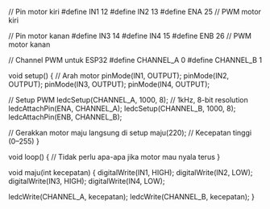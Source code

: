 // Pin motor kiri
#define IN1 12
#define IN2 13
#define ENA 25  // PWM motor kiri

// Pin motor kanan
#define IN3 14
#define IN4 15
#define ENB 26  // PWM motor kanan

// Channel PWM untuk ESP32
#define CHANNEL_A 0
#define CHANNEL_B 1

void setup() {
  // Arah motor
  pinMode(IN1, OUTPUT);
  pinMode(IN2, OUTPUT);
  pinMode(IN3, OUTPUT);
  pinMode(IN4, OUTPUT);

  // Setup PWM
  ledcSetup(CHANNEL_A, 1000, 8);  // 1kHz, 8-bit resolution
  ledcAttachPin(ENA, CHANNEL_A);
  ledcSetup(CHANNEL_B, 1000, 8);
  ledcAttachPin(ENB, CHANNEL_B);

  // Gerakkan motor maju langsung di setup
  maju(220);  // Kecepatan tinggi (0–255)
}

void loop() {
  // Tidak perlu apa-apa jika motor mau nyala terus
}

void maju(int kecepatan) {
  digitalWrite(IN1, HIGH);
  digitalWrite(IN2, LOW);
  digitalWrite(IN3, HIGH);
  digitalWrite(IN4, LOW);

  ledcWrite(CHANNEL_A, kecepatan);
  ledcWrite(CHANNEL_B, kecepatan);
}
